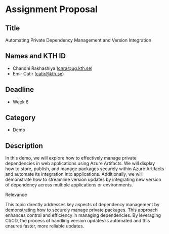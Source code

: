 # Assignment Proposal
## Title
Automating Private Dependency Management and Version Integration
## Names and KTH ID
- Chandni Rakhashiya (cnra@ug.kth.se)
- Emir Catir (catir@kth.se)
## Deadline
- Week 6
## Category
- Demo
## Description
In this demo, we will explore how to effectively manage private dependencies in web applications using Azure Artifacts. We will display how to store, publish, and manage packages securely within Azure Artifacts and automate its integration into applications. Additionally, we will demonstrate how to streamline version updates by integrating new version of dependency across multiple applications or environments. 

Relevance

This topic directly addresses key aspects of dependency management by demonstrating how to securely manage private packages. This approach enhances control and efficiency in managing dependencies. By leveraging CI/CD, the process of handling version updates is automated and this ensures faster, more reliable updates.
